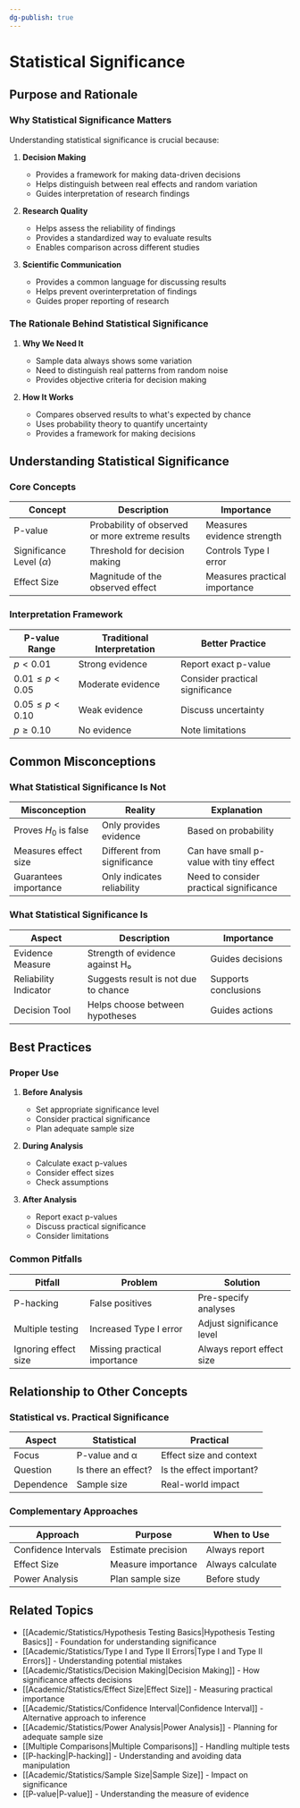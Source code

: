 ```yaml
---
dg-publish: true
---
```


# Statistical Significance

## Purpose and Rationale

### Why Statistical Significance Matters
Understanding statistical significance is crucial because:

1. **Decision Making**
   * Provides a framework for making data-driven decisions
   * Helps distinguish between real effects and random variation
   * Guides interpretation of research findings

2. **Research Quality**
   * Helps assess the reliability of findings
   * Provides a standardized way to evaluate results
   * Enables comparison across different studies

3. **Scientific Communication**
   * Provides a common language for discussing results
   * Helps prevent overinterpretation of findings
   * Guides proper reporting of research

### The Rationale Behind Statistical Significance

1. **Why We Need It**
   * Sample data always shows some variation
   * Need to distinguish real patterns from random noise
   * Provides objective criteria for decision making

2. **How It Works**
   * Compares observed results to what's expected by chance
   * Uses probability theory to quantify uncertainty
   * Provides a framework for making decisions

## Understanding Statistical Significance

### Core Concepts

| Concept | Description | Importance |
|---------|-------------|------------|
| P-value | Probability of observed or more extreme results | Measures evidence strength |
| Significance Level ($\alpha$) | Threshold for decision making | Controls Type I error |
| Effect Size | Magnitude of the observed effect | Measures practical importance |

### Interpretation Framework

| P-value Range | Traditional Interpretation | Better Practice |
|---------------|---------------------------|----------------|
| $p < 0.01$ | Strong evidence | Report exact p-value |
| $0.01 \leq p < 0.05$ | Moderate evidence | Consider practical significance |
| $0.05 \leq p < 0.10$ | Weak evidence | Discuss uncertainty |
| $p \geq 0.10$ | No evidence | Note limitations |

## Common Misconceptions

### What Statistical Significance Is Not

| Misconception | Reality | Explanation |
|---------------|---------|-------------|
| Proves $H_0$ is false | Only provides evidence | Based on probability |
| Measures effect size | Different from significance | Can have small p-value with tiny effect |
| Guarantees importance | Only indicates reliability | Need to consider practical significance |

### What Statistical Significance Is

| Aspect | Description | Importance |
|--------|-------------|------------|
| Evidence Measure | Strength of evidence against H₀ | Guides decisions |
| Reliability Indicator | Suggests result is not due to chance | Supports conclusions |
| Decision Tool | Helps choose between hypotheses | Guides actions |

## Best Practices

### Proper Use

1. **Before Analysis**
   * Set appropriate significance level
   * Consider practical significance
   * Plan adequate sample size

2. **During Analysis**
   * Calculate exact p-values
   * Consider effect sizes
   * Check assumptions

3. **After Analysis**
   * Report exact p-values
   * Discuss practical significance
   * Consider limitations

### Common Pitfalls

| Pitfall | Problem | Solution |
|---------|---------|----------|
| P-hacking | False positives | Pre-specify analyses |
| Multiple testing | Increased Type I error | Adjust significance level |
| Ignoring effect size | Missing practical importance | Always report effect size |

## Relationship to Other Concepts

### Statistical vs. Practical Significance

| Aspect | Statistical | Practical |
|--------|-------------|-----------|
| Focus | P-value and α | Effect size and context |
| Question | Is there an effect? | Is the effect important? |
| Dependence | Sample size | Real-world impact |

### Complementary Approaches

| Approach | Purpose | When to Use |
|----------|---------|------------|
| Confidence Intervals | Estimate precision | Always report |
| Effect Size | Measure importance | Always calculate |
| Power Analysis | Plan sample size | Before study |

## Related Topics
* [[Academic/Statistics/Hypothesis Testing Basics\|Hypothesis Testing Basics]] - Foundation for understanding significance
* [[Academic/Statistics/Type I and Type II Errors\|Type I and Type II Errors]] - Understanding potential mistakes
* [[Academic/Statistics/Decision Making\|Decision Making]] - How significance affects decisions
* [[Academic/Statistics/Effect Size\|Effect Size]] - Measuring practical importance
* [[Academic/Statistics/Confidence Interval\|Confidence Interval]] - Alternative approach to inference
* [[Academic/Statistics/Power Analysis\|Power Analysis]] - Planning for adequate sample size
* [[Multiple Comparisons\|Multiple Comparisons]] - Handling multiple tests
* [[P-hacking\|P-hacking]] - Understanding and avoiding data manipulation
* [[Academic/Statistics/Sample Size\|Sample Size]] - Impact on significance
* [[P-value\|P-value]] - Understanding the measure of evidence
